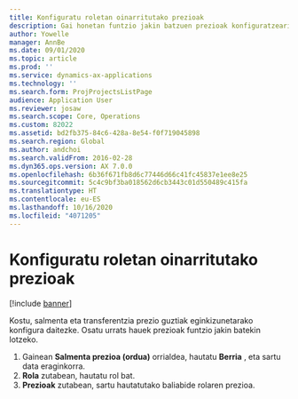 ```yaml
---
title: Konfiguratu roletan oinarritutako prezioak
description: Gai honetan funtzio jakin batzuen prezioak konfiguratzeari buruzko informazioa eskaintzen da.
author: Yowelle
manager: AnnBe
ms.date: 09/01/2020
ms.topic: article
ms.prod: ''
ms.service: dynamics-ax-applications
ms.technology: ''
ms.search.form: ProjProjectsListPage
audience: Application User
ms.reviewer: josaw
ms.search.scope: Core, Operations
ms.custom: 82022
ms.assetid: bd2fb375-84c6-428a-8e54-f0f719045898
ms.search.region: Global
ms.author: andchoi
ms.search.validFrom: 2016-02-28
ms.dyn365.ops.version: AX 7.0.0
ms.openlocfilehash: 6b36f671fb8d6c77446d66c41fc45837e1ee8e25
ms.sourcegitcommit: 5c4c9bf3ba018562d6cb3443c01d550489c415fa
ms.translationtype: HT
ms.contentlocale: eu-ES
ms.lasthandoff: 10/16/2020
ms.locfileid: "4071205"
---
```

# <a name="set-up-role-based-pricing"></a>Konfiguratu roletan oinarritutako prezioak

[!include [banner](../includes/banner.md)]

Kostu, salmenta eta transferentzia prezio guztiak eginkizunetarako konfigura daitezke. Osatu urrats hauek prezioak funtzio jakin batekin lotzeko.

1. Gainean **Salmenta prezioa (ordua)** orrialdea, hautatu **Berria** , eta sartu data eraginkorra.
2. **Rola** zutabean, hautatu rol bat.
3. **Prezioak** zutabean, sartu hautatutako baliabide rolaren prezioa.
